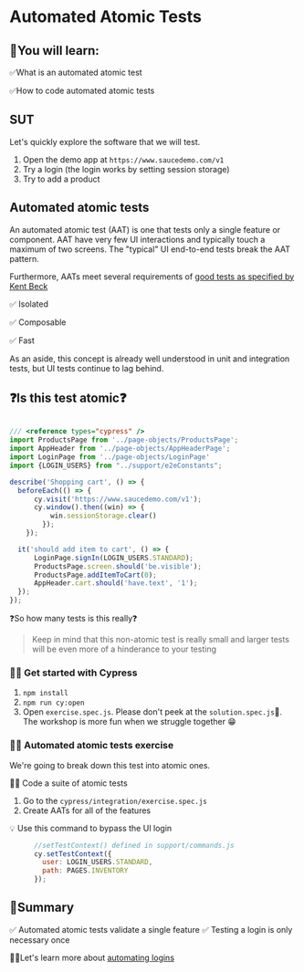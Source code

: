# Automated Atomic Tests

## 🧠You will learn:

✅What is an automated atomic test 

✅How to code automated atomic tests

## SUT

Let's quickly explore the software that we will test.

1. Open the demo app at `https://www.saucedemo.com/v1`
2. Try a login (the login works by setting session storage)
3. Try to add a product

## Automated atomic tests

An automated atomic test (AAT) is one that tests only a single feature or component. AAT have very few UI interactions and typically touch a maximum of two screens. The "typical" UI end-to-end tests break the AAT pattern. 

Furthermore, AATs meet several requirements of [good tests as specified by Kent Beck](https://github.com/nadvolod/testing-best-practices/blob/main/README.md#what-is-a-good-test-1)

✅ Isolated

✅ Composable

✅ Fast



As an aside, this concept is already well understood in unit and integration tests, but UI tests continue to lag behind.

## ❓Is this test atomic❓

```js

/// <reference types="cypress" />
import ProductsPage from '../page-objects/ProductsPage';
import AppHeader from '../page-objects/AppHeaderPage';
import LoginPage from '../page-objects/LoginPage'
import {LOGIN_USERS} from "../support/e2eConstants";

describe('Shopping cart', () => {
  beforeEach(() => {
      cy.visit('https://www.saucedemo.com/v1');
      cy.window().then((win) => {
          win.sessionStorage.clear()
        });
    });

  it('should add item to cart', () => {
      LoginPage.signIn(LOGIN_USERS.STANDARD);
      ProductsPage.screen.should('be.visible');
      ProductsPage.addItemToCart(0);
      AppHeader.cart.should('have.text', '1');
  });
});

```

❓So how many tests is this really❓

> Keep in mind that this non-atomic test is really small and larger tests will be even
> more of a hinderance to your testing

### 🏋️‍♀️ Get started with Cypress

1. `npm install`
2. `npm run cy:open`
3. Open `exercise.spec.js`. Please don't peek at the `solution.spec.js`🙏. The workshop is more fun when we struggle together 😁

### 🏋️‍♀️ Automated atomic tests exercise

We're going to break down this test into atomic ones.

🏋️‍♀️ Code a suite of atomic tests

1. Go to the `cypress/integration/exercise.spec.js`
2. Create AATs for all of the features

💡 Use this command to bypass the UI login

```js
      //setTestContext() defined in support/commands.js
      cy.setTestContext({
        user: LOGIN_USERS.STANDARD,
        path: PAGES.INVENTORY
      });

```

## 📔Summary

✅ Automated atomic tests validate a single feature
✅ Testing a login is only necessary once

🏃‍♀️Let's learn more about [automating logins](./../login-testing/)
